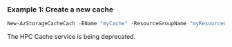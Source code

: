 ### Example 1: Create a new cache
```powershell
New-AzStorageCacheCach -EName "myCache" -ResourceGroupName "myResourceGroup"
```

The HPC Cache service is being deprecated.


